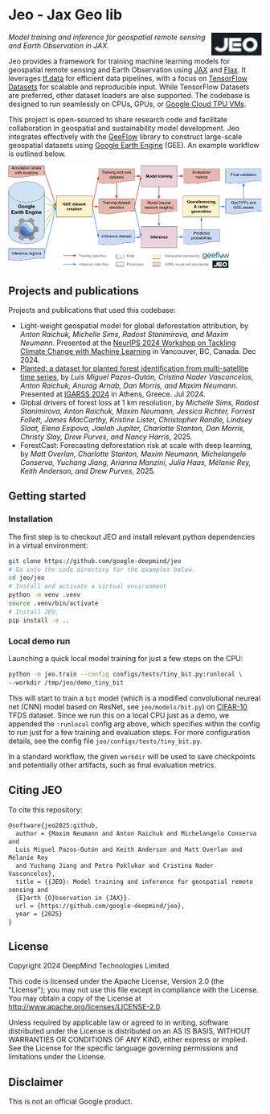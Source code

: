 # Jeo - Jax Geo lib

<div style="text-align: left">
<img align="right" src="https://raw.githubusercontent.com/google-deepmind/jeo/main/docs/images/jeo_logo_1.png" width="100" alt="jeo logo">
</div>

*Model training and inference for geospatial remote sensing and Earth
Observation in JAX.*

Jeo provides a framework for training machine learning models for geospatial
remote sensing and Earth Observation using [JAX](https://github.com/google/jax)
and [Flax](https://github.com/google/flax). It leverages
[tf.data](https://www.tensorflow.org/guide/data) for efficient data pipelines,
with a focus on [TensorFlow Datasets](https://www.tensorflow.org/datasets) for
scalable and reproducible input. While TensorFlow Datasets are preferred, other
dataset loaders are also supported. The codebase is designed to run seamlessly
on CPUs, GPUs, or
[Google Cloud TPU VMs](https://cloud.google.com/blog/products/compute/introducing-cloud-tpu-vms).

This project is open-sourced to share research code and facilitate collaboration
in geospatial and sustainability model development. Jeo integrates effectively
with the [GeeFlow](https://github.com/google-deepmind/geeflow) library to
construct large-scale geospatial datasets using
[Google Earth Engine](https://earthengine.google.com/) (GEE). An example
workflow is outlined below.

<div align="center">
<img src="https://raw.githubusercontent.com/google-deepmind/jeo/main/docs/images/jeo_geeflow_processing.png" width="900">
</div>

## Projects and publications

Projects and publications that used this codebase:

-   Light-weight geospatial model for global deforestation attribution, by
    *Anton Raichuk, Michelle Sims, Radost Stanimirova, and Maxim Neumann*.
    Presented at the
    [NeurIPS 2024 Workshop on Tackling Climate Change with Machine Learning](https://www.climatechange.ai/events/neurips2024)
    in Vancouver, BC, Canada. Dec 2024.
-   [Planted: a dataset for planted forest identification from multi-satellite
    time series](https://arxiv.org/abs/2406.18554), by *Luis Miguel Pazos-Outón,
    Cristina Nader Vasconcelos, Anton Raichuk, Anurag Arnab, Dan Morris, and
    Maxim Neumann*. Presented at [IGARSS 2024](https://www.2024.ieeeigarss.org/)
    in Athens, Greece. Jul 2024.
-   Global drivers of forest loss at 1 km resolution, by *Michelle Sims, Radost
    Stanimirova, Anton Raichuk, Maxim Neumann, Jessica Richter, Forrest Follett,
    James MacCarthy, Kristine Lister, Christopher Randle, Lindsey Sloat, Elena
    Esipova, Jaelah Jupiter, Charlotte Stanton, Dan Morris, Christy Slay, Drew
    Purves, and Nancy Harris*, 2025.
-   ForestCast: Forecasting deforestation risk at scale with deep learning, by
    *Matt Overlan, Charlotte Stanton, Maxim Neumann, Michelangelo Conserva,
    Yuchang Jiang, Arianna Manzini, Julia Haas, Mélanie Rey, Keith Anderson, and
    Drew Purves*, 2025.

## Getting started

### Installation

The first step is to checkout JEO and install relevant python dependencies in a
virtual environment:

```sh
git clone https://github.com/google-deepmind/jeo
# Go into the code directory for the examples below.
cd jeo/jeo
# Install and activate a virtual environment
python -m venv .venv
source .venv/bin/activate
# Install JEO.
pip install -e ..
```

### Local demo run

Launching a quick local model training for just a few steps on the CPU:

```sh
python -m jeo.train --config configs/tests/tiny_bit.py:runlocal \
--workdir /tmp/jeo/demo_tiny_bit
```

This will start to train a `bit` model (which is a modified convolutional
neureal net (CNN) model based on ResNet, see `jeo/models/bit.py`) on
[CIFAR-10](https://www.tensorflow.org/datasets/catalog/cifar10) TFDS dataset.
Since we run this on a local CPU just as a demo, we appended the `:runlocal`
config arg above, which specifies within the config to run just for a few
training and evaluation steps. For more configuration details, see the config
file `jeo/configs/tests/tiny_bit.py`.

In a standard workflow, the given `workdir` will be used to save checkpoints and
potentially other artifacts, such as final evaluation metrics.

## Citing JEO

To cite this repository:

```
@software{jeo2025:github,
  author = {Maxim Neumann and Anton Raichuk and Michelangelo Conserva and
  Luis Miguel Pazos-Outón and Keith Anderson and Matt Overlan and Mélanie Rey
  and Yuchang Jiang and Petra Poklukar and Cristina Nader Vasconcelos},
  title = {{JEO}: Model training and inference for geospatial remote sensing and
  {E}arth {O}bservation in {JAX}}.
  url = {https://github.com/google-deepmind/jeo},
  year = {2025}
}
```

## License

Copyright 2024 DeepMind Technologies Limited

This code is licensed under the Apache License, Version 2.0 (the \"License\");
you may not use this file except in compliance with the License. You may obtain
a copy of the License at http://www.apache.org/licenses/LICENSE-2.0.

Unless required by applicable law or agreed to in writing, software distributed
under the License is distributed on an AS IS BASIS, WITHOUT WARRANTIES OR
CONDITIONS OF ANY KIND, either express or implied. See the License for the
specific language governing permissions and limitations under the License.

## Disclaimer

This is not an official Google product.
